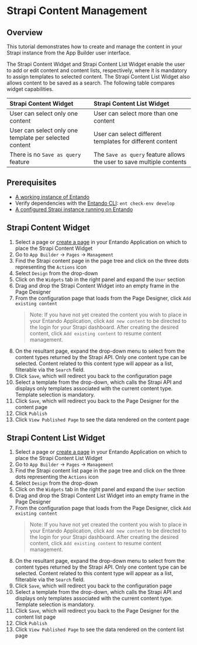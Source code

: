 # Strapi Content Management

## Overview

This tutorial demonstrates how to create and manage the content in your Strapi instance from the App Builder user interface.

The Strapi Content Widget and Strapi Content List Widget enable the user to add or edit content and content lists, respectively, where it is mandatory to assign templates to selected content. The Strapi Content List Widget also allows content to be saved as a search. The following table compares widget capabilities.

| Strapi Content Widget |  Strapi Content List Widget
|:--|:--
| User can select only one content | User can select more than one content |
| User can select only one template per selected content | User can select different templates for different content |
| There is no `Save as query` feature | The `Save as query` feature allows the user to save multiple contents |

## Prerequisites

- [A working instance of Entando](../../../docs/getting-started/)
- Verify dependencies with the [Entando CLI](../../docs/getting-started/entando-cli.md#check-the-environment): `ent check-env develop`
- [A configured Strapi instance running on Entando](../../tutorials/solution/strapi.md)

## Strapi Content Widget

1. Select a page or [create a page](../compose/page-management.md#create-a-page) in your Entando Application on which to place the Strapi Content Widget
2. Go to  `App Builder` → `Pages` → `Management`
3. Find the Strapi content page in the page tree and click on the three dots representing the `Actions` icon
4. Select `Design` from the drop-down
5. Click on the `Widgets` tab in the right panel and expand the `User` section
6. Drag and drop the Strapi Content Widget into an empty frame in the Page Designer
7. From the configuration page that loads from the Page Designer, click `Add existing content`
   >Note: If you have not yet created the content you wish to place in your Entando Application, click `Add new content` to be directed to the login for your Strapi dashboard. After creating the desired content, click `Add existing content` to resume content management.
8. On the resultant page, expand the drop-down menu to select from the content types returned by the Strapi API. Only one content type can be selected. Content related to this content type will appear as a list, filterable via the `Search` field.
9. Click `Save`, which will redirect you back to the configuration page
10. Select a template from the drop-down, which calls the Strapi API and displays only templates associated with the current content type. Template selection is mandatory.
11. Click `Save`, which will redirect you back to the Page Designer for the content page
12. Click `Publish`
13. Click `View Published Page` to see the data rendered on the content page

## Strapi Content List Widget

1. Select a page or [create a page](../compose/page-management.md#create-a-page) in your Entando Application on which to place the Strapi Content List Widget
2. Go to  `App Builder` → `Pages` → `Management`
3. Find the Strapi content list page in the page tree and click on the three dots representing the `Actions` icon
4. Select `Design` from the drop-down
5. Click on the `Widgets` tab in the right panel and expand the `User` section
6. Drag and drop the Strapi Content List Widget into an empty frame in the Page Designer
7. From the configuration page that loads from the Page Designer, click `Add existing content`
   >Note: If you have not yet created the content you wish to place in your Entando Application, click `Add new content` to be directed to the login for your Strapi dashboard. After creating the desired content, click `Add existing content` to resume content management.
8. On the resultant page, expand the drop-down menu to select from the content types returned by the Strapi API. Only one content type can be selected. Content related to this content type will appear as a list, filterable via the `Search` field.
9. Click `Save`, which will redirect you back to the configuration page
10. Select a template from the drop-down, which calls the Strapi API and displays only templates associated with the current content type. Template selection is mandatory.
11. Click `Save`, which will redirect you back to the Page Designer for the content list page
12. Click `Publish`
13. Click `View Published Page` to see the data rendered on the content list page

